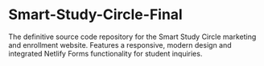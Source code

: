 # Smart-Study-Circle-Final
The definitive source code repository for the Smart Study Circle marketing and enrollment website. Features a responsive, modern design and integrated Netlify Forms functionality for student inquiries.
